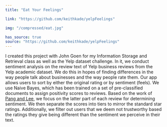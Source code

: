 ```yaml
---
title: "Eat Your Feelings"

link: "https://github.com/keithkade/yelpFeelings"

img: "/compressed/eat.jpg"

has_source: true
source: "https://github.com/keithkade/yelpFeelings"
---
```


I created this project with John Goen for my Information Storage and Retrieval class as well as the Yelp dataset challenge. In it, we conduct sentiment analysis on the review text of Yelp business reviews from the Yelp academic dataset. We do this in hopes of finding differences in the way people talk about businesses and the way people rate them. Our app allows users to sort by either the original rating or by sentiment (feels). We use Naive Bayes, which has been trained on a set of pre-classified documents to assign positivity scores to reviews. Based on the work of <a href="https://www.cs.cornell.edu/home/llee/papers/cutsent.pdf">Pang and Lee</a>, we focus on the latter part of each review for determining sentiment. We then separate the scores into tiers to mirror the standard star ratings. Additionally, we filter out users that we deem not trustworthy based the ratings they give being different than the sentiment we perceive in their text.
